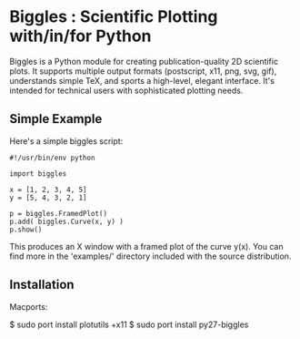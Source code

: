 
Biggles : Scientific Plotting with/in/for Python
================================================

Biggles is a Python module for creating publication-quality 2D scientific
plots. It supports multiple output formats (postscript, x11, png, svg, gif),
understands simple TeX, and sports a high-level, elegant interface. It's
intended for technical users with sophisticated plotting needs. 

Simple Example
--------------

Here's a simple biggles script:

    #!/usr/bin/env python

    import biggles

    x = [1, 2, 3, 4, 5]
    y = [5, 4, 3, 2, 1]

    p = biggles.FramedPlot()
    p.add( biggles.Curve(x, y) )
    p.show()

This produces an X window with a framed plot of the curve y(x).
You can find more in the 'examples/' directory included with the
source distribution.

Installation
------------

Macports:

   $ sudo port install plotutils +x11
   $ sudo port install py27-biggles

